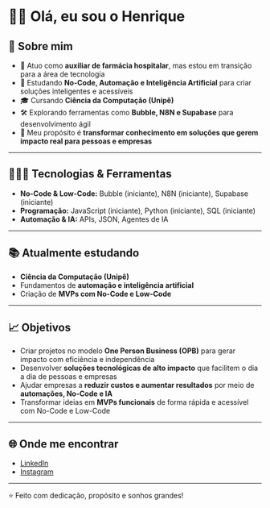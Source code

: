 # 👋🏻 Olá, eu sou o Henrique

## 🚀 Sobre mim
- 💊 Atuo como **auxiliar de farmácia hospitalar**, mas estou em transição para a área de tecnologia  
- 🤖 Estudando **No-Code, Automação e Inteligência Artificial** para criar soluções inteligentes e acessíveis  
- 🎓 Cursando **Ciência da Computação (Unipê)**  
- 🛠️ Explorando ferramentas como **Bubble, N8N e Supabase** para desenvolvimento ágil  
- 🎯 Meu propósito é **transformar conhecimento em soluções que gerem impacto real para pessoas e empresas**  

---

## 🧑🏻‍💻 Tecnologias & Ferramentas
- **No-Code & Low-Code:** Bubble (iniciante), N8N (iniciante), Supabase (iniciante) 
- **Programação:** JavaScript (iniciante), Python (iniciante), SQL (iniciante)  
- **Automação & IA:** APIs, JSON, Agentes de IA  

---

## 📚 Atualmente estudando
- **Ciência da Computação (Unipê)**  
- Fundamentos de **automação e inteligência artificial**  
- Criação de **MVPs com No-Code e Low-Code**  

---

## 📈 Objetivos
- Criar projetos no modelo **One Person Business (OPB)** para gerar impacto com eficiência e independência  
- Desenvolver **soluções tecnológicas de alto impacto** que facilitem o dia a dia de pessoas e empresas  
- Ajudar empresas a **reduzir custos e aumentar resultados** por meio de **automações, No-Code e IA**  
- Transformar ideias em **MVPs funcionais** de forma rápida e acessível com No-Code e Low-Code  

---

## 🌐 Onde me encontrar
- [LinkedIn](https://linkedin.com)  
- [Instagram](https://instagram.com)  

---

⭐️ Feito com dedicação, propósito e sonhos grandes!
